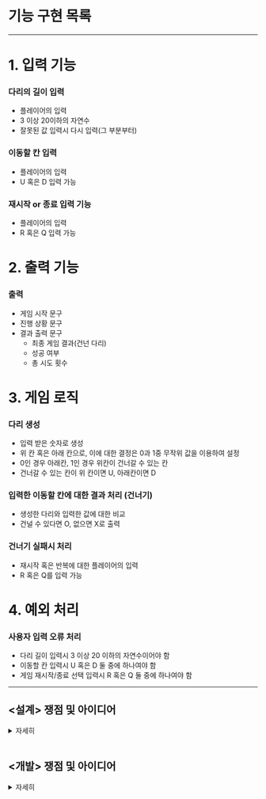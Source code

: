 # 기능 구현 목록

---

# 1. 입력 기능

### 다리의 길이 입력
- 플레이어의 입력 
- 3 이상 20이하의 자연수
- 잘못된 값 입력시 다시 입력(그 부분부터)


### 이동할 칸 입력
- 플레이어의 입력
- U 혹은 D 입력 가능

### 재시작 or 종료 입력 기능 
- 플레이어의 입력
- R 혹은 Q 입력 가능

# 2. 출력 기능 

### 출력
- 게임 시작 문구
- 진행 상황 문구
- 결과 출력 문구
    - 최종 게임 결과(건넌 다리)
    - 성공 여부
    - 총 시도 횟수

# 3. 게임 로직

### 다리 생성
- 입력 받은 숫자로 생성
- 위 칸 혹은 아래 칸으로, 이에 대한 결정은 0과 1중 무작위 값을 이용하여 설정
- 0인 경우 아래칸, 1인 경우 위칸이 건너갈 수 있는 칸
- 건너갈 수 있는 칸이 위 칸이면 U, 아래칸이면 D

### 입력한 이동할 칸에 대한 결과 처리 (건너기)
- 생성한 다리와 입력한 값에 대한 비교 
- 건널 수 있다면 O, 없으면 X로 출력 

### 건너기 실패시 처리 
- 재시작 혹은 반복에 대한 플레이어의 입력 
- R 혹은 Q를 입력 가능 


# 4. 예외 처리

### 사용자 입력 오류 처리
- 다리 길이 입력시 3 이상 20 이하의 자연수이어야 함
- 이동할 칸 입력시 U 혹은 D 둘 중에 하나여야 함
- 게임 재시작/종료 선택 입력시 R 혹은 Q 둘 중에 하나여야 함

---

## <설계> 쟁점 및 아이디어

<details>
<summary>자세히</summary>

#### **개발을 시작하기 전 설계 단계에서의 쟁점 및 아이디어에 대한 기록이다**

[ 사전 설계 및 구상 ]

1. 시작하기에 앞서 게임의 전체 플로우를 이해하고자 손으로 알고리즘 흐름을 작성해보았다.

    ![img](./img/게임플로우이해.jpg)

2. 클래스 다이어그램을 만들어 클래스 및 메서드 간의 흐름과 역할을 정리해보았다. 

![img](./img/Class%20Diagram.png)


이 클래스 다이어그램을 작성하면서 집중한 포인트는 객체들 간 메시지를 주고 받으면서 각자 맡은 역할에 대한 임무를 요청/수행하는 관계를 설정한 부분이다. 

또 하나 주목한 점은 객체는 'what he is'라는 점이다([엘레강트 오브젝트](https://www.aladin.co.kr/shop/wproduct.aspx?ItemId=258374007), Yegor 저, 조영호 역). 무엇을 캡슐화할 것인가? 객체는 무엇이며 어떻게 이름을 붙이고 존재성을 부여할 것인가를 고민하였다. 

3. 이와 같은 사전 설계 구상은 실제 프로그래밍을 진행하면서 바뀔 수 있지만 지난 과제 수행중 깨달은 바, 사전 설계의 중요성에 따라 충분한 구상 작업이 필요하다고 느꼈기 때문에 수행하였다.

<br>

[ 쟁점 및 아이디어]

1. 사용자 입력을 받을때 String으로 입력받는다. 하지만 다리의 길이에서 필요한 타입은 int이다. 간단히 return시 형변환을 할 수 있긴 하지만 그럴 경우 input 메서드는 여러가지 일을 하는 꼴이 된다. 이부분 처리를 고민해보아야 한다.

2. 사용자 입력 값에 대한 validation도 마찬가지이다. 이것을 inputView에서 하는 것이 맞을까 아니면 새로운 클래스를 형성해 위임하는 것이 맞을까. 

3. 핵심 로직에서 건너기를 실행할 때 4가지 케이스로 구분되는 것에 주목한다. U를 선택하였을 때 맞는 경우와 틀린 경우가 있다. D를 선택하였을 때 맞는 경우와 틀린 경우가 있다. 

4. 출력시 처음의 것은 [ ? ] 형식이고 두 번째부터는 | ? ] 형식이다. 따라서 위 아래 다리를 나눠서 StringBuilder로 붙여나가는 방식을 고려해본다.

5. 마지막 출력 문구에서 게임 성공 여부가 있다. 이를 플래그로 지정해서 출력시 판단하는 로직을 거쳐 출력할 것인가, 아니면 사용자 입력 선택 알고리즘 과정에서 실패후 부터 시작되는 로직에서 이어나가 바로 처리할 것인가.

6. inputView와 outputView는 나뉘어져 각각 입력과 출력 역할을 담당한다. 그런데 input을 요청하는 과정에서 입력에 대한 요청을 메시지로서 '출력' 한다. 여기서의 출력을 단순하게 System.out.println으로 할 것인지, 아니면 outputView에 역할을 담당하도록 할 것인지 고민한다.
현재 내린 결론은 일단 inputView는 input만 하는 것이 맞으며 출력 메시지를 여기서 보내지 않는다. 요청시에 필요한 print message는 요청하는 측에서 하는 것이 맞다. 그리고 print라는 방법 자체를 outputView에 위임한다. 

7. 이번 프로젝트에서는 상수 사용을 객체의 존재와 역할에 맞게 할당한다. 이전에는 상수를 특정 클래스에 몰아넣고 불러오는 방식을 썼는데 그와 같은 방식에서는 상수라는 객체가 가진 의미가 사실상 없고 이용당하는 것에 불과하다고 결론내렸다. 따라서 실제 역할을 담당하는 객체가 상수 역시 지니도록 한다. 

8. 프로그램의 확장성을 고려해보자. 
- 만약 다리가 추가된다면? 즉, 위 아래에 중간이 추가된다면? 
- 다리는 왼쪽에서 오른쪽으로 이동하는데 만약 돌아오는 과정이 추가된다면? 
- 다리를 건널 때 한 칸이 아니라 두 칸, 세 칸 등 복수의 칸 이동이 가능하다면? 


</details>

<br>


## <개발> 쟁점 및 아이디어

<details>
<summary>자세히</summary>

1. inputView의 역할을 어디까지 할 것인지 고민했다. 우선 inputView의 본 기능은 console의 입력값을 받는 것이므로 interface로부터 해당 기능을 extends하는 것이 맞다고 결론을 내렸다. 이후, emptyness에 대한 검증을 여기서 하는 것이 맞느냐의 문제에 대해 고민했고, 일반론적인 input 자체라면 empty 검증 기능을 이 클래스가 가질 필요가 없겠지만, 이 게임 상에서 해당하는 룰을 이 클래스에 적용할 수 있다고 생각하여 (즉, BridgeGameInputView라고 생각하여) empty 검증을 수행하기로 했다.
2. InputValidator 인터페이스를 구현함에 있어서, 불특정 object 방식을 사용하는 것이 옳다고 생각하여 inputValidator<T>로 작성했고 그 결과 validation시 형변환이 필요해졌다. 이렇게 할경우 String 함수의 isEmpty를 사용하지 못하며, equals 메소드를 사용한 "" 자체에 대한 검증이 들어간다. 이것이 좀 더 원론적인 검증에 가까운 것이라는 결론에 따라 이 방식을 고수했다. 
3. BridgeSize를 int값이 아니라 객체화하여 반환하도록 했다. 마찬가지로 BridgeSize 역시 자체적인 검증을 본 클래스에서 하도록 한다. 

4. print 메소드를 outputView에서 처리할 때 static으로 해야하는 것인지 고민해보자. 

5. movement 역시 객체화하였는데 로직이 단순하기 때문에 validation과 "U" 혹은 "D" 리턴을 getter 없이 바로 할 수 있는 방법이 있을지 고민해본다. 

6. 입력이 잘못되었을 때 처리하는 기능을 Game 객체에서 하지 않고 inputView에 위임하도록 한다. 기존에 try - catch 문에서 재시도 하는 메서드를 따로 생성해서 하는 로직을 썼는데 이 경우 null 이 반환되는 문제가 생긴다. 단순하게 try - catch에서 재귀 호출을 해주는 것으로 해결 가능했다. 

6. BridgeMaker에서 다리를 생성하는데 로직은 랜덤 숫자 생성 => 숫자에 따른 up down 부여 => U, D 스트링으로 변경 => 다시 리스트로 넣기가 기본 로직이었는데 for문과 if문이 너무 반복되었고 무엇보다 0과 1, U와 D가 하드코딩처럼 느껴졌다. 이것은 로또 미션에서 RANK를 처리할 때와 비슷한 것이었기 때문에 이번에는 반드시 다른 방법을 찾아보고 싶었고, Enum 클래스에서 요소들간의 대응되는 것을 통해 특정 요소를 추출하는 방법에 대해 구글링 하여 values를 가져오고 이를 stream 반복문에서 대응되는 값으로 뽑아내는 방법을 찾아 구현했다. 파이썬이라면 아마 dictionary에서 map이나 람다를 사용해서 하는 방법을 고민했을 것 같다고 생각했고 이 경험을 토대로 자바에서 방법을 강구한 것이 효과가 있었다. enum과 stream을 사용해서 좀 더 단순화하였다. 

7. 생성한 브릿지를 건너는 방식에서 retrain을 써서 리스트를 지워 가는 로직을 구현했는데, retry시에 다시 초기화되어 처음의 bridge 부터 다시 불러와야 한다는 문제가 있었다. 해결을 위해 clone하는 방법을 찾느라 상당히 애를 먹었다. 과정에서 bridge를 객체 시킬 수 있었고, 분리된 클래스 상에서 clone을 만드는 방법을 찾을 수 있었다.

8. 게임이 순환성을 갖는 지점에서 do while문을 자주 사용하게 되는데 반복문 자체가 헷갈리고 어려운 부분이 있다 보니 구현 자체가 쉽지 않은 듯 하다. 이 로직을 do while 문을 사용하지 않고 좀 더 직관적이면서 깔끔하게 하는 법에 대한 고민이 필요하다.

9. retry 선택시에 알고리즘의 첫 상단으로 다시 올라가는 로직을 구현함에 있어서 필요한 객체들이 계속해서 생기는데 마찬가지로 깔끔한 처리 방법을 고민해볼 필요가 있다.

10. BridgeGame의 존재성에 대해 어떤 역할만 갖는지 고민해보면 crossing 기능과 judgement 기능은 분화해서 객체화시켜도 좋을 듯 싶다.

</details>

<br>


